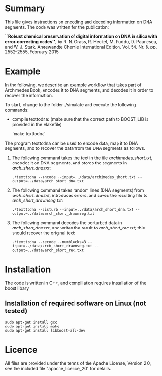 Summary
=======

This file gives instructions on encoding and decoding information on DNA segments. The code was written for the publication:

**``Robust chemical preservation of digital information on DNA in silica with error-correcting codes''**, by R. N. Grass, R. Heckel, M. Puddu, D. Paunescu, and W. J. Stark, Angewandte Chemie International Edition, Vol. 54, Nr. 8, pp. 2552–2555, February 2015. 



Example
=======

In the following, we describe an example workflow that takes part of Archimedes Book, encodes it to DNA segments, and decodes it in order to recover the information. 

To start, change to the folder ./simulate and execute the following commands:

- compile texttodna: (make sure that the correct path to BOOST_LIB is provided in the Makefile)
	
	`make texttodna' 

The program texttodna can be used to encode data, map it to DNA segments, and to recover the data from the DNA segments as follows.

1. The following command takes the text in the file *archimedes_short.txt*, encodes it on DNA segments, and stores the segments in *arch_short_dna.txt*:

	`./texttodna --encode --input=../data/archimedes_short.txt --output=../data/arch_short_dna.txt`

2. The following command takes random lines (DNA segments) from *arch_short_dna.txt*, introduces errors, and saves the resulting file to *arch_short_drawnseg.txt*:

	`./texttodna --disturb --input=../data/arch_short_dna.txt --output=../data/arch_short_drawnseg.txt`

3. The following command decodes the perturbed data in *arch_short_dna.txt*, and writes the result to *arch_short_rec.txt*; this should recover the original text:

	`./texttodna --decode --numblocks=3 --input=../data/arch_short_drawnseg.txt --output=../data/arch_short_rec.txt`



Installation
============

The code is written in C++, and compillation requires installation of the boost libary. 


Installation of required software on Linux (not tested)
-------------------------------------------------------
	sudo apt-get install gcc
	sudo apt-get install make
	sudo apt-get install libboost-all-dev

Licence
==========

All files are provided under the terms of the Apache License, Version 2.0, see the included file "apache_licence_20" for details.
